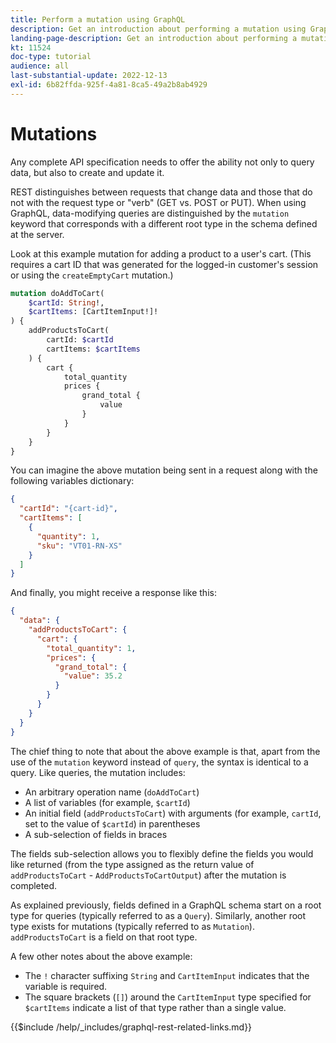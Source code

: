 ```yaml
---
title: Perform a mutation using GraphQL
description: Get an introduction about performing a mutation using GraphQL on Adobe Commerce and [!DNL Magento Open Source]. Perform your first mutation using POST calls.
landing-page-description: Get an introduction about performing a mutation using GraphQL on Adobe Commerce and [!DNL Magento Open Source]. Perform your first mutation using POST calls.
kt: 11524
doc-type: tutorial
audience: all
last-substantial-update: 2022-12-13
exl-id: 6b82ffda-925f-4a81-8ca5-49a2b8ab4929
---
```

# Mutations

Any complete API specification needs to offer the ability not only to query data, but also to create and update it. 

REST distinguishes between requests that change data and those that do not with the request type or "verb" (GET vs. POST or PUT).
When using GraphQL, data-modifying queries are distinguished by the `mutation` keyword that corresponds with a different 
root type in the schema defined at the server.

Look at this example mutation for adding a product to a user's cart. (This requires a cart ID that was generated
for the logged-in customer's session or using the `createEmptyCart` mutation.)

```graphql
mutation doAddToCart(
    $cartId: String!,
    $cartItems: [CartItemInput!]!
) {
    addProductsToCart(
        cartId: $cartId
        cartItems: $cartItems
    ) {
        cart {
            total_quantity
            prices {
                grand_total {
                    value
                }
            }
        }
    }
}
```

You can imagine the above mutation being sent in a request along with the following variables dictionary:

```json
{
  "cartId": "{cart-id}",
  "cartItems": [
    {
      "quantity": 1,
      "sku": "VT01-RN-XS"
    }
  ]
}
```

And finally, you might receive a response like this:

```json
{
  "data": {
    "addProductsToCart": {
      "cart": {
        "total_quantity": 1,
        "prices": {
          "grand_total": {
            "value": 35.2
          }
        }
      }
    }
  }
}
```

The chief thing to note that about the above example is that, apart from the use of the `mutation` keyword instead of `query`,
the syntax is identical to a query. Like queries, the mutation includes:

* An arbitrary operation name (`doAddToCart`)
* A list of variables (for example, `$cartId`)
* An initial field (`addProductsToCart`) with arguments (for example, `cartId`, set to the value of `$cartId`) in parentheses
* A sub-selection of fields in braces

The fields sub-selection allows you to flexibly define the fields you would like returned (from the type assigned as the
return value of `addProductsToCart` - `AddProductsToCartOutput`) after the mutation is completed. 

As explained previously, fields defined in a GraphQL schema start on a root type for queries (typically referred to as a `Query`). Similarly,
another root type exists for mutations (typically referred to as `Mutation`). `addProductsToCart` is a field
on that root type.

A few other notes about the above example:

*   The `!` character suffixing `String` and `CartItemInput` indicates that the variable is required.
*   The square brackets (`[]`) around the `CartItemInput` type specified for `$cartItems` indicate a list
  of that type rather than a single value.

{{$include /help/_includes/graphql-rest-related-links.md}}
